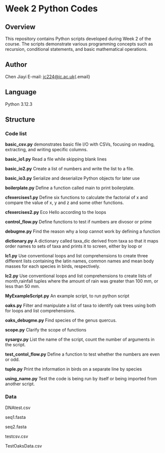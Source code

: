 # Week 2 Python Codes

## Overview

This repository contains Python scripts developed during Week 2 of the course. The scripts demonstrate various programming concepts such as recursion, conditional statements, and basic mathematical operations.

## Author

Chen Jiayi E-mail: [jc224\@ic.ac.uk](mailto:jc224@ic.ac.uk){.email}

## Language

Python 3.12.3

## Structure

### Code list

**basic_csv.py** demonstrates basic file I/O with CSVs, focusing on reading, extracting, and writing specific columns.

**basic_io1.py** Read a file while skipping blank lines

**basic_io2.py** Create a list of numbers and write the list to a file.

**basic_io3.py** Serialize and deserialize Python objects for later use

**boilerplate.py** Define a function called main to print boilerplate.

**cfexercises1.py** Define six functions to calculate the factorial of x and compare the value of x, y and z and some other functions.

**cfexercises2.py** Eco Hello according to the loops

**control_flow.py** Define functions to test if numbers are divosor or prime

**debugme.py** Find the reason why a loop cannot work by defining a function

**dictionary.py** A dictionary called taxa_dic derived from taxa so that it maps order names to sets of taxa and prints it to screen, either by loop or

**lc1.py** Use conventional loops and list comprehensions to create three different lists containing the latin names, common names and mean body masses for each species in birds, respectively.

**lc2.py** Use conventional loops and list comprehensions to create lists of month,rainfall tuples where the amount of rain was greater than 100 mm, or less than 50 mm.

**MyExampleScript.py** An example script, to run python script

**oaks.py** Filter and manipulate a list of taxa to identify oak trees using both for loops and list comprehensions.

**oaks_debugme.py** Find species of the genus quercus.

**scope.py** Clarify the scope of functions

**sysargv.py** List the name of the script, count the number of arguments in the script.

**test_contol_flow.py** Define a function to test whether the numbers are even or odd.

**tuple.py** Print the information in birds on a separate line by species

**using_name.py** Test the code is being run by itself or being imported from another script.

### Data

DNAtest.csv

seq1.fasta

seq2.fasta

testcsv.csv

TestOaksData.csv
